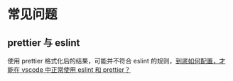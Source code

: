 # 常见问题

## prettier 与 eslint

使用 prettier 格式化后的结果，可能并不符合 eslint 的规则，[到底如何配置，才能在 vscode 中正常使用 eslint 和 prettier？][1]

[1]: https://segmentfault.com/a/1190000019599645
